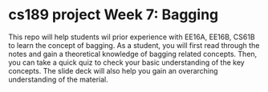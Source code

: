 # cs189 project Week 7: Bagging

This repo will help students wil prior experience with EE16A, EE16B, CS61B to learn the concept of bagging. 
As a student, you will first read through the notes and gain a theoretical knowledge of bagging related concepts. Then, you can take a quick quiz to check your basic understanding of the key concepts. The slide deck will also help you gain an overarching understanding of the material. 

